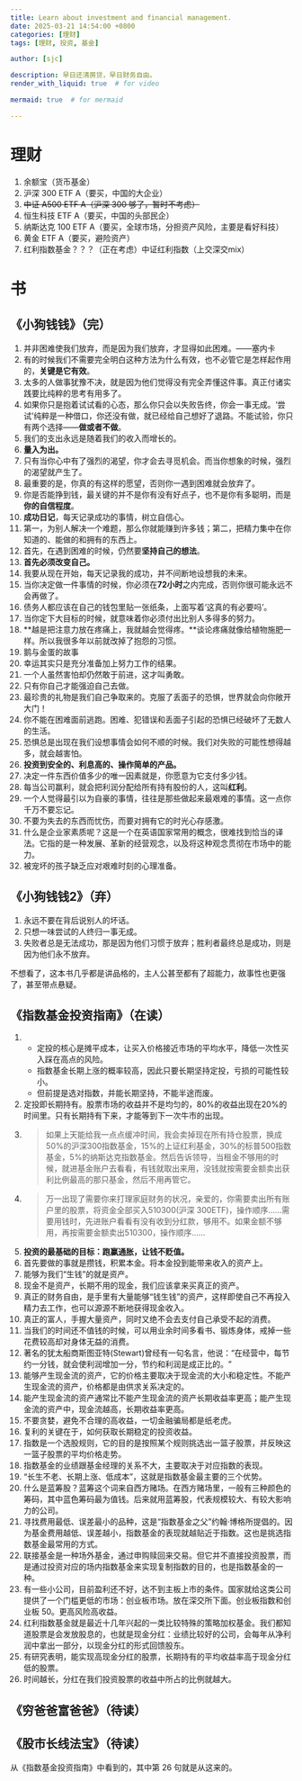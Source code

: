 ```yaml
---
title: Learn about investment and financial management.
date: 2025-03-21 14:54:00 +0800
categories: [理财]
tags: [理财, 投资, 基金]

author: [sjc]

description: 早日还清房贷，早日财务自由。
render_with_liquid: true  # for video

mermaid: true  # for mermaid

---
```




# 理财
1. 余额宝（货币基金）
2. 沪深 300 ETF A（要买，中国的大企业）
3. ~~中证 A500 ETF A（沪深 300 够了，暂时不考虑）~~
4. 恒生科技 ETF A（要买，中国的头部民企）
5. 纳斯达克 100 ETF A（要买，全球市场，分担资产风险，主要是看好科技）
6. 黄金 ETF A（要买，避险资产）
7. 红利指数基金？？？（正在考虑）中证红利指数（上交深交mix）

# 书  
## 《小狗钱钱》（完）
1. 并非困难使我们放弃，而是因为我们放弃，才显得如此困难。——塞内卡
2. 有的时候我们不需要完全明白这种方法为什么有效，也不必管它是怎样起作用的，**关键是它有效**。
3. 太多的人做事犹豫不决，就是因为他们觉得没有完全弄懂这件事。真正付诸实践要比纯粹的思考有用多了。
4. 如果你只是抱着试试看的心态，那么你只会以失败告终，你会一事无成。‘尝试’纯粹是一种借口，你还没有做，就已经给自己想好了退路。不能试验，你只有两个选择——**做或者不做**。
5. 我们的支出永远是随着我们的收入而增长的。
6. **量入为出。**
7. 只有当你心中有了强烈的渴望，你才会去寻觅机会。而当你想象的时候，强烈的渴望就产生了。
8. 最重要的是，你真的有这样的愿望，否则你一遇到困难就会放弃了。
9. 你是否能挣到钱，最关键的并不是你有没有好点子，也不是你有多聪明，而是**你的自信程度**。
10. **成功日记**，每天记录成功的事情，树立自信心。
11. 第一，为别人解决一个难题，那么你就能赚到许多钱；第二，把精力集中在你知道的、能做的和拥有的东西上。
12. 首先，在遇到困难的时候，仍然要**坚持自己的想法**。
13. **首先必须改变自己。**
14. 我要从现在开始，每天记录我的成功，并不间断地设想我的未来。
15. 当你决定做一件事情的时候，你必须在**72小时**之内完成，否则你很可能永远不会再做了。
16. 债务人都应该在自己的钱包里贴一张纸条，上面写着‘这真的有必要吗’。
17. 当你定下大目标的时候，就意味着你必须付出比别人多得多的努力。
18. **越是把注意力放在疼痛上，我就越会觉得疼。**谈论疼痛就像给植物施肥一样。所以我很多年以前就改掉了抱怨的习惯。
19. 鹅与金蛋的故事
20. 幸运其实只是充分准备加上努力工作的结果。
21. 一个人虽然害怕却仍然敢于前进，这才叫勇敢。
22. 只有你自己才能强迫自己去做。
23. 最珍贵的礼物是我们自己争取来的。克服了丢面子的恐惧，世界就会向你敞开大门！
24. 你不能在困难面前逃跑。困难、犯错误和丢面子引起的恐惧已经破坏了无数人的生活。
25. 恐惧总是出现在我们设想事情会如何不顺的时候。我们对失败的可能性想得越多，就会越害怕。
26. **投资到安全的、利息高的、操作简单的产品。**
27. 决定一件东西价值多少的唯一因素就是，你愿意为它支付多少钱。
28. 每当公司赢利，就会把利润分配给所有持有股份的人，这叫**红利**。
29. 一个人觉得最引以为自豪的事情，往往是那些做起来最艰难的事情。这一点你千万不要忘记。
30. 不要为失去的东西而忧伤，而要对拥有它的时光心存感激。
31. 什么是企业家素质呢？这是一个在英语国家常用的概念，很难找到恰当的译法。它指的是一种发展、革新的经营观念，以及将这种观念贯彻在市场中的能力。
32. 被宠坏的孩子缺乏应对艰难时刻的心理准备。

## 《小狗钱钱2》（弃）
1. 永远不要在背后说别人的坏话。
2. 只想一味尝试的人终归一事无成。
3. 失败者总是无法成功，那是因为他们习惯于放弃；胜利者最终总是成功，则是因为他们永不放弃。

不想看了，这本书几乎都是讲品格的，主人公甚至都有了超能力，故事性也更强了，甚至带点悬疑。

## 《指数基金投资指南》（在读）
1. - 定投的核心是摊平成本，让买入价格接近市场的平均水平，降低一次性买入踩在高点的风险。
   - 指数基金长期上涨的概率较高，因此只要长期坚持定投，亏损的可能性较小。
   - 但前提是选对指数，并能长期坚持，不能半途而废。
2. 定投即长期持有。股票市场的收益并不是均匀的，80%的收益出现在20%的时间里。只有长期持有下来，才能等到下一次牛市的出现。
3. >如果上天能给我一点点缓冲时间，我会卖掉现在所有持仓股票，换成50%的沪深300指数基金，15%的上证红利基金，30%的标普500指数基金，5%的纳斯达克指数基金。然后告诉领导，当租金不够用的时候，就进基金账户去看看，有钱就取出来用，没钱就按需要金额卖出获利比例最高的那只基金，然后不用再管它。  
4. >万一出现了需要你来打理家庭财务的状况，亲爱的，你需要卖出所有账户里的股票，将资金全部买入510300(沪深 300ETF)，操作顺序……需要用钱时，先进账户看看有没有收到分红款，够用不。如果金额不够用，再按需要金额卖出510300，操作顺序……
5. **投资的最基础的目标：跑赢通胀，让钱不贬值。**
6. 首先要做的事就是攒钱，积累本金。将本金投到能带来收入的资产上。
7. 能够为我们“生钱”的就是资产。
8. 现金不是资产，长期不用的现金，我们应该拿来买真正的资产。
9. 真正的财务自由，是手里有大量能够“钱生钱”的资产，这样即使自己不再投入精力去工作，也可以源源不断地获得现金收入。
10. 真正的富人，手握大量资产，同时又绝不会去支付自己承受不起的消费。
11. 当我们的时间还不值钱的时候，可以用业余时间多看书、锻炼身体，戒掉一些花费较高却对身体无益的消费。
12. 著名的犹太船商斯图亚特(Stewart)曾经有一句名言，他说：​“在经营中，每节约一分钱，就会使利润增加一分，节约和利润是成正比的。​”
13. 能够产生现金流的资产，它的价格主要取决于现金流的大小和稳定性。不能产生现金流的资产，价格都是由供求关系决定的。
14. 能产生现金流的资产通常比不能产生现金流的资产长期收益率更高；能产生现金流的资产中，现金流越高，长期收益率更高。
15. 不要贪婪，避免不合理的高收益，一切金融骗局都是纸老虎。
16. 复利的关键在于，如何获取长期稳定的投资收益。
17. 指数是一个选股规则，它的目的是按照某个规则挑选出一篮子股票，并反映这一篮子股票的平均价格走势。
18. 指数基金的业绩跟基金经理的关系不大，主要取决于对应指数的表现。
19. “长生不老、长期上涨、低成本”​，这就是指数基金最主要的三个优势。
20. 什么是蓝筹股？蓝筹这个词来自西方赌场。在西方赌场里，一般有三种颜色的筹码，其中蓝色筹码最为值钱。后来就用蓝筹股，代表规模较大、有较大影响力的公司。
21. 寻找费用最低、误差最小的品种，这是“指数基金之父”约翰·博格所提倡的。因为基金费用越低、误差越小，指数基金的表现就越贴近于指数。这也是挑选指数基金最常用的方式。
22. 联接基金是一种场外基金，通过申购赎回来交易。但它并不直接投资股票，而是通过投资对应的场内指数基金来实现复制指数的目的，也是指数基金的一种。
23. 有一些小公司，目前盈利还不好，达不到主板上市的条件。国家就给这类公司提供了一个门槛更低的市场：创业板市场。放在深交所下面。创业板指数和创业板 50。更高风险高收益。
24. 红利指数基金就是最近十几年兴起的一类比较特殊的策略加权基金。我们都知道股票是会发放股息的，也就是现金分红：业绩比较好的公司，会每年从净利润中拿出一部分，以现金分红的形式回馈股东。
25. 有研究表明，能实现高现金分红的股票，长期持有的平均收益率高于现金分红低的股票。
26. 时间越长，分红在我们投资股票的收益中所占的比例就越大。

## 《穷爸爸富爸爸》（待读）

## 《股市长线法宝》（待读）
从《指数基金投资指南》中看到的，其中第 26 句就是从这来的。